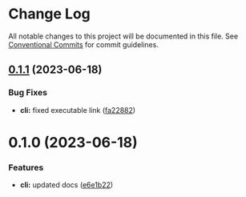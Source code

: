 # Change Log

All notable changes to this project will be documented in this file.
See [Conventional Commits](https://conventionalcommits.org) for commit guidelines.

## [0.1.1](https://github.com/sayjava/phake/compare/@sayjava/phake-cli@0.1.0...@sayjava/phake-cli@0.1.1) (2023-06-18)


### Bug Fixes

* **cli:** fixed executable link ([fa22882](https://github.com/sayjava/phake/commit/fa228825a77d9170e43a741864767e3b5f48976b))





# 0.1.0 (2023-06-18)


### Features

* **cli:** updated docs ([e6e1b22](https://github.com/sayjava/phake/commit/e6e1b2233a50ac28cce0f27abbcd7750666e3a55))
